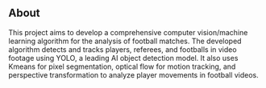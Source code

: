 ## About
This project aims to develop a comprehensive computer vision/machine learning algorithm for the analysis of football matches. The developed algorithm detects and tracks players, referees, and footballs in video footage using YOLO, a leading AI object detection model. It also uses Kmeans for pixel segmentation, optical flow for motion tracking, and perspective transformation to analyze player movements in football videos.

